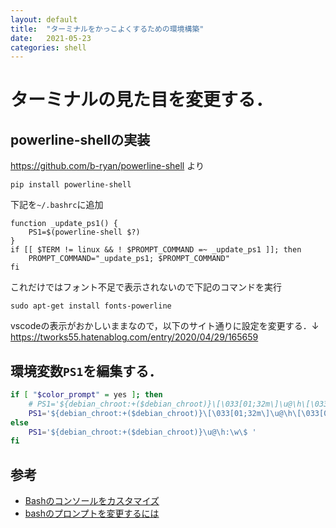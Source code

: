 ```yaml
---
layout: default
title:  "ターミナルをかっこよくするための環境構築"
date:   2021-05-23
categories: shell
---
```



# ターミナルの見た目を変更する．

## powerline-shellの実装

https://github.com/b-ryan/powerline-shell より

```
pip install powerline-shell
```

下記を`~/.bashrc`に追加

```
function _update_ps1() {
    PS1=$(powerline-shell $?)
}
if [[ $TERM != linux && ! $PROMPT_COMMAND =~ _update_ps1 ]]; then
    PROMPT_COMMAND="_update_ps1; $PROMPT_COMMAND"
fi
```

これだけではフォント不足で表示されないので下記のコマンドを実行

```
sudo apt-get install fonts-powerline
```

vscodeの表示がおかしいままなので，以下のサイト通りに設定を変更する．↓  
https://tworks55.hatenablog.com/entry/2020/04/29/165659


## 環境変数`PS1`を編集する．

```bash
if [ "$color_prompt" = yes ]; then
    # PS1='${debian_chroot:+($debian_chroot)}\[\033[01;32m\]\u@\h\[\033[00m\]:\[\033[01;34m\]\w\[\033[00m\]\$ '
    PS1='${debian_chroot:+($debian_chroot)}\[\033[01;32m\]\u@\h\[\033[00m\]:\[\033[01;34m\]\w\[\033[00m\]\n\$ '
else
    PS1='${debian_chroot:+($debian_chroot)}\u@\h:\w\$ '
fi
```

## 参考
- [Bashのコンソールをカスタマイズ](https://zenn.dev/kotokaze/articles/bash-console)
- [bashのプロンプトを変更するには](https://www.atmarkit.co.jp/flinux/rensai/linuxtips/002cngprmpt.html)
